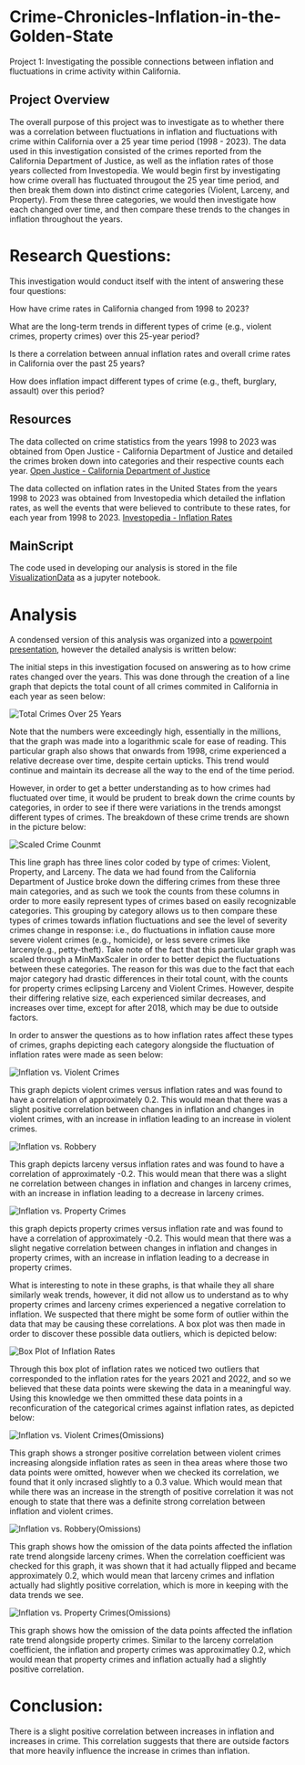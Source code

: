 # Crime-Chronicles-Inflation-in-the-Golden-State
Project 1: Investigating the possible connections between inflation and fluctuations in crime activity within California.



## Project Overview
The overall purpose of this project was to investigate as to whether there was a correlation between fluctuations in inflation and fluctuations with crime within California over a 25 year time period (1998 - 2023). The data used in this investigation consisted of the crimes reported from the California Department of Justice, as well as the inflation rates of those years collected from Investopedia. We would begin first by investigating how crime overall has fluctuated througout the 25 year time period, and then break them down into distinct crime categories (Violent, Larceny, and Property). From these three categories, we would then investigate how each changed over time, and then compare these trends to the changes in inflation throughout the years. 

# Research Questions:
This investigation would conduct itself with the intent of answering these four questions:

How have crime rates in California changed from 1998 to 2023?

What are the long-term trends in different types of crime (e.g., violent crimes, property crimes) over this 25-year period?

Is there a correlation between annual inflation rates and overall crime rates in California over the past 25 years?

How does inflation impact different types of crime (e.g., theft, burglary, assault) over this period?

## Resources
The data collected on crime statistics from the years 1998 to 2023 was obtained from Open Justice - California Department of Justice and detailed the crimes broken down into categories and their respective counts each year. [Open Justice - California Department of Justice](https://github.com/EdGonz44/Crime-Chronicles-Inflation-in-the-Golden-State/blob/main/group_project/Resources/US_Inflation_Rates_1998_to_2023.csv)

The data collected on inflation rates in the United States from the years 1998 to 2023 was obtained from Investopedia which detailed the inflation rates, as well the events that were believed to contribute to these rates, for each year from 1998 to 2023. [Investopedia - Inflation Rates](https://github.com/EdGonz44/Crime-Chronicles-Inflation-in-the-Golden-State/blob/main/group_project/Resources/US_Inflation_Rates_1998_to_2023.csv)

## MainScript
The code used in developing our analysis is stored in the file [VisualizationData](https://github.com/EdGonz44/Crime-Chronicles-Inflation-in-the-Golden-State/blob/main/group_project/VisualizationData.ipynb) as a jupyter notebook.

# Analysis
A condensed version of this analysis was organized into a [powerpoint presentation](https://github.com/EdGonz44/Crime-Chronicles-Inflation-in-the-Golden-State/blob/main/Communal%20Resources/Crime_Chronicles_ppt_final.pptx), however the detailed analysis is written below:

The initial steps in this investigation focused on answering as to how crime rates changed over the years. This was done through the creation of a line graph that depicts the total count of all crimes commited in California in each year as seen below:

![Total Crimes Over 25 Years](https://github.com/EdGonz44/Crime-Chronicles-Inflation-in-the-Golden-State/blob/main/group_project/Crime_Chron_images/Total%20Crimes(25%20Years).png)

Note that the numbers were exceedingly high, essentially in the millions, that the graph was made into a logarithmic scale for ease of reading. This particular graph also shows that onwards from 1998, crime experienced a relative decrease over time, despite certain upticks. This trend would continue and maintain its decrease all the way to the end of the time period.

However, in order to get a better understanding as to how crimes had fluctuated over time, it would be prudent to break down the crime counts by categories, in order to see if there were variations in the trends amongst different types of crimes. The breakdown of these crime trends are shown in the picture below:

![Scaled Crime Counmt](https://github.com/EdGonz44/Crime-Chronicles-Inflation-in-the-Golden-State/blob/main/group_project/Crime_Chron_images/Scaled%20Crime%20Count.png)

This line graph has three lines color coded by type of crimes: Violent, Property, and Larceny. The data we had found from the California Department of Justice broke down the differing crimes from these three main categories, and as such we took the counts from these columns in order to more easily represent types of crimes based on easily recognizable categories. This grouping by category allows us to then compare these types of crimes towards inflation fluctuations and see the level of severity crimes change in response: i.e., do fluctuations in inflation cause more severe violent crimes (e.g., homicide), or less severe crimes like larceny(e.g., petty-theft). Take note of the fact that this particular graph was scaled through a MinMaxScaler in order to better depict the fluctuations between these categories. The reason for this was due to the fact that each major category had drastic differences in their total count, with the counts for property crimes eclipsing Larceny and Violent Crimes. However, despite their differing relative size, each experienced similar decreases, and increases over time, except for after 2018, which may be due to outside factors.

In order to answer the questions as to how inflation rates affect these types of crimes, graphs depicting each category alongside the fluctuation of inflation rates were made as seen below:

![Inflation vs. Violent Crimes](https://github.com/EdGonz44/Crime-Chronicles-Inflation-in-the-Golden-State/blob/main/group_project/Crime_Chron_images/Inflation%20vs%20Violent%20Crimes.png)

This graph depicts violent crimes versus inflation rates and was found to have a correlation of approximately 0.2. This would mean that there was a slight positive correlation between changes in inflation and changes in violent crimes, with an increase in inflation leading to an increase in violent crimes.

![Inflation vs. Robbery](https://github.com/EdGonz44/Crime-Chronicles-Inflation-in-the-Golden-State/blob/main/group_project/Crime_Chron_images/Inflation%20vs.%20Robbery.png)

This graph depicts larceny versus inflation rates and was found to have a correlation of approximately -0.2. This would mean that there was a slight ne correlation between changes in inflation and changes in larceny crimes, with an increase in inflation leading to a decrease in larceny crimes.

![Inflation vs. Property Crimes](https://github.com/EdGonz44/Crime-Chronicles-Inflation-in-the-Golden-State/blob/main/group_project/Crime_Chron_images/Inflation%20vs.%20Property%20Crimes.png)

this graph depicts property crimes versus inflation rate and was found to have a correlation of approximately -0.2. This would mean that there was a slight negative correlation between changes in inflation and changes in property crimes, with an increase in inflation leading to a decrease in property crimes.

What is interesting to note in these graphs, is that whaile they all share similarly weak trends, however, it did not allow us to understand as to why property crimes and larceny crimes experienced a negative correlation to inflation. We suspected that there might be some form of outlier within the data that may be causing these correlations. A box plot was then made in order to discover these possible data outliers, which is depicted below:

![Box Plot of Inflation Rates](https://github.com/EdGonz44/Crime-Chronicles-Inflation-in-the-Golden-State/blob/main/group_project/Crime_Chron_images/Box%20Plot%20of%20Inflation%20Rate.png)

Through this box plot of inflation rates we noticed two outliers that corresponded to the inflation rates for the years 2021 and 2022, and so we believed that these data points were skewing the data in a meaningful way. Using this knowledge we then ommitted these data points in a reconficuration of the categorical crimes against inflation rates, as depicted below:

![Inflation vs. Violent Crimes(Omissions)](https://github.com/EdGonz44/Crime-Chronicles-Inflation-in-the-Golden-State/blob/main/group_project/Crime_Chron_images/Inflation%20vs.%20Violent%20Crimes%20(Omissions).png)

This graph shows a stronger positive correlation between violent crimes increasing alongside inflation rates as seen in thea areas where those two data points were omitted, however when we checked its correlation, we found that it only incrased slightly to a 0.3 value. Which would mean that while there was an increase in the strength of positive correlation it was not enough to state that there was a definite strong correlation between inflation and violent crimes.

![Inflation vs. Robbery(Omissions)](https://github.com/EdGonz44/Crime-Chronicles-Inflation-in-the-Golden-State/blob/main/group_project/Crime_Chron_images/Inflation%20vs.%20Robbery%20(Omissions).png)

This graph shows how the omission of the data points affected the inflation rate trend alongside larceny crimes. When the correlation coefficient was checked for this graph, it was shown that it had actually flipped and became approximately 0.2, which would mean that larceny crimes and inflation actually had slightly positive correlation, which is more in keeping with the data trends we see.

![Inflation vs. Property Crimes(Omissions)](https://github.com/EdGonz44/Crime-Chronicles-Inflation-in-the-Golden-State/blob/main/group_project/Crime_Chron_images/Inflation%20vs.%20Property%20Crimes%20(Omissions).png)

This graph shows how the omission of the data points affected the inflation rate trend alongside property crimes. Similar to the larceny correlation coefficient, the inflation and property crimes was approximatley 0.2, which would mean that property crimes and inflation actually had a slightly positive correlation.

# Conclusion:
There is a slight positive correlation between increases in inflation and increases in crime. This correlation suggests that there are outside factors that more heavily influence the increase in crimes than inflation.



